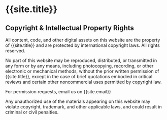 ---
---
# {{site.title}}

## Copyright & Intellectual Property Rights

All content, code, and other digital assets on this website are the property of {{site.title}} and are protected by international copyright laws. All rights reserved.

No part of this website may be reproduced, distributed, or transmitted in any form or by any means, including photocopying, recording, or other electronic or mechanical methods, without the prior written permission of {{site.title}}, except in the case of brief quotations embodied in critical reviews and certain other noncommercial uses permitted by copyright law.

For permission requests, email us on {{site.email}}

Any unauthorized use of the materials appearing on this website may violate copyright, trademark, and other applicable laws, and could result in criminal or civil penalties.
